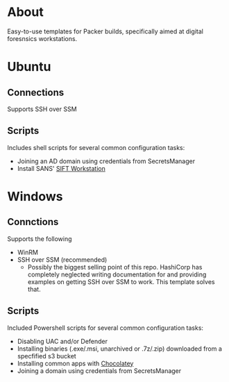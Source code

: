 # About
Easy-to-use templates for Packer builds, specifically aimed at digital foresnsics workstations. 

# Ubuntu
## Connections
Supports SSH over SSM

## Scripts
Includes shell scripts for several common configuration tasks:
- Joining an AD domain using credentials from SecretsManager
- Install SANS' [SIFT Workstation](https://www.sans.org/tools/sift-workstation/)

# Windows
## Connctions
Supports the following
- WinRM
- SSH over SSM (recommended)
    - Possibly the biggest selling point of this repo. HashiCorp has completely neglected writing documentation for and providing examples on getting SSH over SSM to work. This template solves that. 

## Scripts
Included Powershell scripts for several common configuration tasks:
- Disabling UAC and/or Defender
- Installing binaries (.exe/.msi, unarchived or .7z/.zip) downloaded from a specfified s3 bucket
- Installing common apps with [Chocolatey](https://chocolatey.org/)
- Joining a domain using credentials from SecretsManager